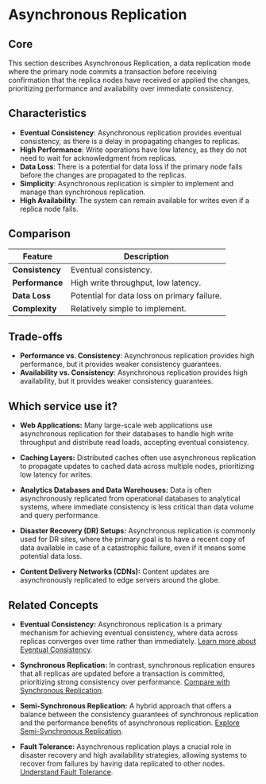 # Asynchronous Replication

## Core

This section describes Asynchronous Replication, a data replication mode where the primary node commits a transaction before receiving confirmation that the replica nodes have received or applied the changes, prioritizing performance and availability over immediate consistency.

## Characteristics

- **Eventual Consistency**: Asynchronous replication provides eventual consistency, as there is a delay in propagating changes to replicas.
- **High Performance**: Write operations have low latency, as they do not need to wait for acknowledgment from replicas.
- **Data Loss**: There is a potential for data loss if the primary node fails before the changes are propagated to the replicas.
- **Simplicity**: Asynchronous replication is simpler to implement and manage than synchronous replication.
- **High Availability**: The system can remain available for writes even if a replica node fails.

## Comparison

| Feature | Description |
|---|---|
| **Consistency** | Eventual consistency. |
| **Performance** | High write throughput, low latency. |
| **Data Loss** | Potential for data loss on primary failure. |
| **Complexity** | Relatively simple to implement. |

## Trade-offs

- **Performance vs. Consistency**: Asynchronous replication provides high performance, but it provides weaker consistency guarantees.
- **Availability vs. Consistency**: Asynchronous replication provides high availability, but it provides weaker consistency guarantees.

## Which service use it?



-   **Web Applications:** Many large-scale web applications use asynchronous replication for their databases to handle high write throughput and distribute read loads, accepting eventual consistency.

-   **Caching Layers:** Distributed caches often use asynchronous replication to propagate updates to cached data across multiple nodes, prioritizing low latency for writes.

-   **Analytics Databases and Data Warehouses:** Data is often asynchronously replicated from operational databases to analytical systems, where immediate consistency is less critical than data volume and query performance.

-   **Disaster Recovery (DR) Setups:** Asynchronous replication is commonly used for DR sites, where the primary goal is to have a recent copy of data available in case of a catastrophic failure, even if it means some potential data loss.

-   **Content Delivery Networks (CDNs):** Content updates are asynchronously replicated to edge servers around the globe.

## Related Concepts

-   **Eventual Consistency:** Asynchronous replication is a primary mechanism for achieving eventual consistency, where data across replicas converges over time rather than immediately. [Learn more about Eventual Consistency](../../consistency-models/eventual-consistency/README.md).

-   **Synchronous Replication:** In contrast, synchronous replication ensures that all replicas are updated before a transaction is committed, prioritizing strong consistency over performance. [Compare with Synchronous Replication](../sync/README.md).

-   **Semi-Synchronous Replication:** A hybrid approach that offers a balance between the consistency guarantees of synchronous replication and the performance benefits of asynchronous replication. [Explore Semi-Synchronous Replication](../semi-sync/README.md).

-   **Fault Tolerance:** Asynchronous replication plays a crucial role in disaster recovery and high availability strategies, allowing systems to recover from failures by having data replicated to other nodes. [Understand Fault Tolerance](../../fault-tolerance/README.md).
